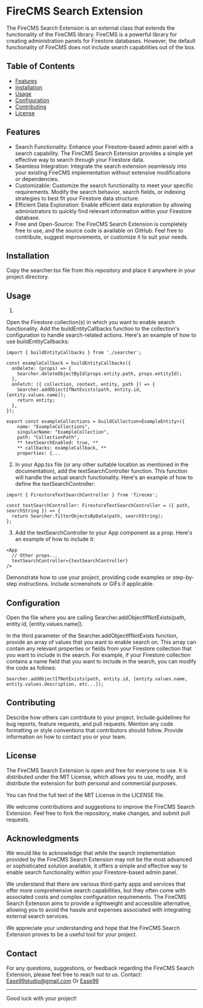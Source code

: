 # FireCMS Search Extension

The FireCMS Search Extension is an external class that extends the functionality of the FireCMS library. FireCMS is a powerful library for creating administration panels for Firestore databases. However, the default functionality of FireCMS does not include search capabilities out of the box.

## Table of Contents

- [Features](#features)
- [Installation](#installation)
- [Usage](#usage)
- [Configuration](#configuration)
- [Contributing](#contributing)
- [License](#license)

## Features

* Search Functionality: Enhance your Firestore-based admin panel with a search capability. The FireCMS Search Extension provides a simple yet effective way to search through your Firestore data.
* Seamless Integration: Integrate the search extension seamlessly into your existing FireCMS implementation without extensive modifications or dependencies.
* Customizable: Customize the search functionality to meet your specific requirements. Modify the search behavior, search fields, or indexing strategies to best fit your Firestore data structure.
* Efficient Data Exploration: Enable efficient data exploration by allowing administrators to quickly find relevant information within your Firestore database.
* Free and Open-Source: The FireCMS Search Extension is completely free to use, and the source code is available on GitHub. Feel free to contribute, suggest improvements, or customize it to suit your needs.

## Installation

Copy the searcher.tsx file from this repository and place it anywhere in your project directory.

## Usage

1) 
Open the Firestore collection(s) in which you want to enable search functionality. Add the buildEntityCallbacks function to the collection's configuration to handle search-related actions. Here's an example of how to use buildEntityCallbacks:

```
import { buildEntityCallbacks } from './searcher';

const exampleCallback = buildEntityCallbacks({
  onDelete: (props) => {
    Searcher.deleteObjectById(props.entity.path, props.entityId);
  },
  onFetch: ({ collection, context, entity, path }) => {
    Searcher.addObjectIfNotExists(path, entity.id, [entity.values.name]);
    return entity;
  },
});

export const exampleCollections = buildCollection<ExampleEntity>({
    name: "ExampleCollections",
    singularName: "ExampleCollection",
    path: "CollectionPath",
    ** textSearchEnabled: true, **
    ** callbacks: exampleCallback, **
    properties: {...
```


2) In your App.tsx file (or any other suitable location as mentioned in the documentation), add the textSearchController function. This function will handle the actual search functionality. Here's an example of how to define the textSearchController:

```
import { FirestoreTextSearchController } from 'firecms';

const textSearchController: FirestoreTextSearchController = ({ path, searchString }) => {
  return Searcher.filterObjectsByData(path, searchString);
};
```

3) Add the textSearchController to your App component as a prop. Here's an example of how to include it:
```
<App
  // Other props...
  textSearchController={textSearchController}
/>
```


Demonstrate how to use your project, providing code examples or step-by-step instructions. Include screenshots or GIFs if applicable.

## Configuration

Open the file where you are calling Searcher.addObjectIfNotExists(path, entity.id, [entity.values.name]).

In the third parameter of the Searcher.addObjectIfNotExists function, provide an array of values that you want to enable search on. This array can contain any relevant properties or fields from your Firestore collection that you want to include in the search.
For example, if your Firestore collection contains a name field that you want to include in the search, you can modify the code as follows:
```
Searcher.addObjectIfNotExists(path, entity.id, [entity.values.name, entity.values.description, etc...]);
```




## Contributing

Describe how others can contribute to your project. Include guidelines for bug reports, feature requests, and pull requests. Mention any code formatting or style conventions that contributors should follow. Provide information on how to contact you or your team.

## License

The FireCMS Search Extension is open and free for everyone to use. It is distributed under the MIT License, which allows you to use, modify, and distribute the extension for both personal and commercial purposes.

You can find the full text of the MIT License in the LICENSE file.

We welcome contributions and suggestions to improve the FireCMS Search Extension. Feel free to fork the repository, make changes, and submit pull requests.


## Acknowledgments

We would like to acknowledge that while the search implementation provided by the FireCMS Search Extension may not be the most advanced or sophisticated solution available, it offers a simple and effective way to enable search functionality within your Firestore-based admin panel.

We understand that there are various third-party apps and services that offer more comprehensive search capabilities, but they often come with associated costs and complex configuration requirements. The FireCMS Search Extension aims to provide a lightweight and accessible alternative, allowing you to avoid the hassle and expenses associated with integrating external search services.

We appreciate your understanding and hope that the FireCMS Search Extension proves to be a useful tool for your project.


## Contact

For any questions, suggestions, or feedback regarding the FireCMS Search Extension, please feel free to reach out to us.
Contact: Ease99studio@gmail.com
Or [Ease99](https://Ease99.com)


---

Good luck with your project!

